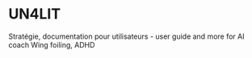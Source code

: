 # UN4LIT
Stratégie, documentation pour utilisateurs - user guide and more for AI coach Wing foiling, ADHD
